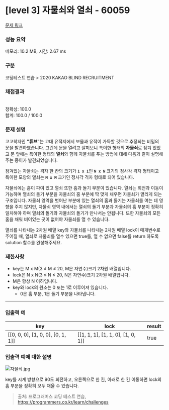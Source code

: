 # [level 3] 자물쇠와 열쇠 - 60059 

[문제 링크](https://school.programmers.co.kr/learn/courses/30/lessons/60059) 

### 성능 요약

메모리: 10.2 MB, 시간: 2.67 ms

### 구분

코딩테스트 연습 > 2020 KAKAO BLIND RECRUITMENT

### 채점결과

<br/>정확성: 100.0<br/>합계: 100.0 / 100.0

### 문제 설명

<p style="user-select: auto;">고고학자인  <strong style="user-select: auto;">"튜브"</strong>는 고대 유적지에서 보물과 유적이 가득할 것으로 추정되는 비밀의 문을 발견하였습니다. 그런데 문을 열려고 살펴보니 특이한 형태의 <strong style="user-select: auto;">자물쇠</strong>로 잠겨 있었고 문 앞에는 특이한 형태의 <strong style="user-select: auto;">열쇠</strong>와 함께 자물쇠를 푸는 방법에 대해 다음과 같이 설명해 주는 종이가 발견되었습니다.</p>

<p style="user-select: auto;">잠겨있는 자물쇠는 격자 한 칸의 크기가  <strong style="user-select: auto;"><code style="user-select: auto;">1 x 1</code></strong>인  <strong style="user-select: auto;"><code style="user-select: auto;">N x N</code></strong> 크기의 정사각 격자 형태이고 특이한 모양의 열쇠는 <strong style="user-select: auto;"><code style="user-select: auto;">M x M</code></strong> 크기인 정사각 격자 형태로 되어 있습니다.</p>

<p style="user-select: auto;">자물쇠에는 홈이 파여 있고 열쇠 또한 홈과 돌기 부분이 있습니다. 열쇠는 회전과 이동이 가능하며 열쇠의 돌기 부분을 자물쇠의 홈 부분에 딱 맞게 채우면 자물쇠가 열리게 되는 구조입니다. 자물쇠 영역을 벗어난 부분에 있는 열쇠의 홈과 돌기는 자물쇠를 여는 데 영향을 주지 않지만, 자물쇠 영역 내에서는 열쇠의 돌기 부분과 자물쇠의 홈 부분이 정확히 일치해야 하며 열쇠의 돌기와 자물쇠의 돌기가 만나서는 안됩니다. 또한 자물쇠의 모든 홈을 채워 비어있는 곳이 없어야 자물쇠를 열 수 있습니다.</p>

<p style="user-select: auto;">열쇠를 나타내는 2차원 배열 key와 자물쇠를 나타내는 2차원 배열 lock이 매개변수로 주어질 때, 열쇠로 자물쇠를 열수 있으면 true를, 열 수 없으면 false를 return 하도록 solution 함수를 완성해주세요.</p>

<h3 style="user-select: auto;">제한사항</h3>

<ul style="user-select: auto;">
<li style="user-select: auto;">key는 M x M(3 ≤ M ≤ 20, M은 자연수)크기 2차원 배열입니다.</li>
<li style="user-select: auto;">lock은 N x N(3 ≤ N ≤ 20, N은 자연수)크기 2차원 배열입니다.</li>
<li style="user-select: auto;">M은 항상 N 이하입니다.</li>
<li style="user-select: auto;">key와 lock의 원소는 0 또는 1로 이루어져 있습니다.

<ul style="user-select: auto;">
<li style="user-select: auto;">0은 홈 부분, 1은 돌기 부분을 나타냅니다.</li>
</ul></li>
</ul>

<hr style="user-select: auto;">

<h3 style="user-select: auto;">입출력 예</h3>
<table class="table" style="user-select: auto;">
        <thead style="user-select: auto;"><tr style="user-select: auto;">
<th style="user-select: auto;">key</th>
<th style="user-select: auto;">lock</th>
<th style="user-select: auto;">result</th>
</tr>
</thead>
        <tbody style="user-select: auto;"><tr style="user-select: auto;">
<td style="user-select: auto;">[[0, 0, 0], [1, 0, 0], [0, 1, 1]]</td>
<td style="user-select: auto;">[[1, 1, 1], [1, 1, 0], [1, 0, 1]]</td>
<td style="user-select: auto;">true</td>
</tr>
</tbody>
      </table>
<h3 style="user-select: auto;">입출력 예에 대한 설명</h3>

<p style="user-select: auto;"><img src="https://grepp-programmers.s3.amazonaws.com/files/production/469703690b/79f2f473-5d13-47b9-96e0-a10e17b7d49a.jpg" title="" alt="자물쇠.jpg" style="user-select: auto;"></p>

<p style="user-select: auto;">key를 시계 방향으로 90도 회전하고, 오른쪽으로 한 칸, 아래로 한 칸 이동하면 lock의 홈 부분을 정확히 모두 채울 수 있습니다.</p>


> 출처: 프로그래머스 코딩 테스트 연습, https://programmers.co.kr/learn/challenges